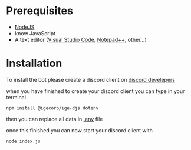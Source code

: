 # Prerequisites

- [NodeJS](https://nodejs.org)
- know JavaScript
- A text editor ([Visual Studio Code](https://code.visualstudio.com), [Notepad++](https://notepad-plus-plus.org), other...)

# Installation

To install the bot please create a discord client on [discord develepers](https://discord.com/developers)

when you have finished to create your discord client you can type in your terminal

```
npm install @igecorp/ige-djs dotenv
```

then you can replace all data in [.env](.env) file

once this finished you can now start your discord client with

```
node index.js
```